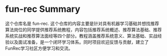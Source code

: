 # fun-rec Summary

这个仓库名是 fun-rec. 这个仓库的内容主要是针对具有机器学习基础并想找推荐算法岗位的同学提供推荐系统教程，内容包括推荐系统概述、推荐算法基础、推荐系统实战和推荐算法面经等四个部分。教程涵盖推荐系统意义、算法基础、实战经验以及面试准备，是一个闭环学习体系。同时项目欢迎反馈与贡献，建立了FunRec学习社区方便学习和交流。